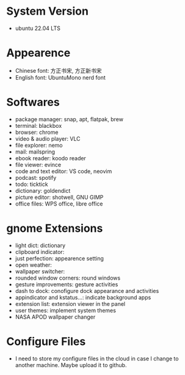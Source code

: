 # System Version
- ubuntu 22.04 LTS

# Appearence
- Chinese font: 方正书宋, 方正新书宋
- English font: UbuntuMono nerd font

# Softwares
- package manager: snap, apt, flatpak, brew
- terminal: blackbox
- browser: chrome
- video & audio player: VLC
- file explorer: nemo
- mail: mailspring
- ebook reader: koodo reader
- file viewer: evince
- code and text editor: VS code, neovim
- podcast: spotify
- todo: ticktick
- dictionary: goldendict
- picture editor: shotwell, GNU GIMP
- office files: WPS office, libre office

# gnome Extensions
- light dict: dictionary
- clipboard indicator: 
- just perfection: appearence setting
- open weather: 
- wallpaper switcher: 
- rounded window corners: round windows
- gesture improvements: gesture activities
- dash to dock: conofigure dock appearance and activities
- appindicator and kstatus...: indicate background apps
- extension list: extension viewer in the panel
- user themes: implement system themes
- NASA APOD wallpaper changer

# Configure Files
- I need to store my configure files in the cloud in case I change to another machine. Maybe upload it to github.
